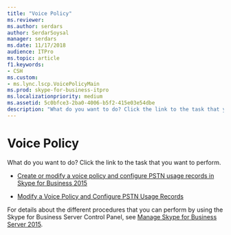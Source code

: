 ```yaml
---
title: "Voice Policy"
ms.reviewer: 
ms.author: serdars
author: SerdarSoysal
manager: serdars
ms.date: 11/17/2018
audience: ITPro
ms.topic: article
f1.keywords:
- CSH
ms.custom:
- ms.lync.lscp.VoicePolicyMain
ms.prod: skype-for-business-itpro
ms.localizationpriority: medium
ms.assetid: 5c0bfce3-2ba0-4006-b5f2-415e03e54dbe
description: "What do you want to do? Click the link to the task that you want to perform."
---
```


# Voice Policy

What do you want to do? Click the link to the task that you want to perform.

- [Create or modify a voice policy and configure PSTN usage records in Skype for Business 2015](../../deploy/deploy-enterprise-voice/voice-policy-and-pstn-usage-records.md)

- [Modify a Voice Policy and Configure PSTN Usage Records](/previous-versions/office/lync-server-2013/lync-server-2013-modify-a-voice-policy-and-configure-pstn-usage-records)

For details about the different procedures that you can perform by using the Skype for Business Server Control Panel, see [Manage Skype for Business Server 2015](../../manage/manage.md).